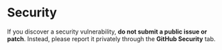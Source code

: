 # Security

If you discover a security vulnerability, **do not submit a public issue or patch**.
Instead, please report it privately through the **GitHub Security** tab.
